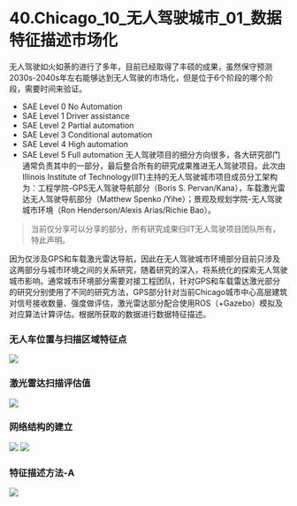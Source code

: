 # 40.Chicago_10_无人驾驶城市_01_数据特征描述市场化
无人驾驶如火如荼的进行了多年，目前已经取得了丰硕的成果，虽然保守预测2030s-2040s年左右能够达到无人驾驶的市场化，但是位于6个阶段的哪个阶段，需要时间来验证。
* SAE Level 0 No Automation
* SAE Level 1 Driver assistance
* SAE Level 2 Partial automation
* SAE Level 3 Conditional automation
* SAE Level 4 High automation
* SAE Level 5 Full automation
无人驾驶项目的细分方向很多，各大研究部门通常负责其中的一部分，最后整合所有的研究成果推进无人驾驶项目。此次由Illinois Institute of Technology(IIT)主持的无人驾驶城市项目成员分工架构为：工程学院-GPS无人驾驶导航部分（Boris S. Pervan/Kana），车载激光雷达无人驾驶导航部分（Matthew Spenko /Yihe）；景观及规划学院-无人驾驶城市环境（Ron Henderson/Alexis Arias/Richie Bao）。

> 当前仅分享可以分享的部分，所有研究成果归IIT无人驾驶项目团队所有，特此声明。

因为仅涉及GPS和车载激光雷达导航，因此在无人驾驶城市环境部分目前只涉及这两部分与城市环境之间的关系研究，随着研究的深入，将系统化的探索无人驾驶城市影响。通常城市环境部分需要对接工程团队，针对GPS和车载雷达激光部分的研究分别使用了不同的研究方法，GPS部分针对当前Chicago城市中心高层建筑对信号接收数量、强度做评估，激光雷达部分配合使用ROS（+Gazebo）模拟及对应算法计算评估。根据所获取的数据进行数据特征描述。

### 无人车位置与扫描区域特征点
![](https://github.com/richieBao/python-urbanPlanning/blob/master/images/40_01.png)

### 激光雷达扫描评估值
![](https://github.com/richieBao/python-urbanPlanning/blob/master/images/40_02.png)

### 网络结构的建立
![](https://github.com/richieBao/python-urbanPlanning/blob/master/images/40_03.png)
![](https://github.com/richieBao/python-urbanPlanning/blob/master/images/40_05.png)

### 特征描述方法-A
![](https://github.com/richieBao/python-urbanPlanning/blob/master/images/40_06.png)
